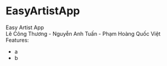 # EasyArtistApp
Easy Artist App <br/>
Lê Công Thương - Nguyễn Anh Tuấn - Phạm Hoàng Quốc Việt <br/>
Features:
- a
- b
